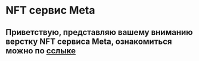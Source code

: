 # NFT сервис Meta
## Приветствую, представляю вашему вниманию верстку NFT сервиса Meta, ознакомиться можно по [сслыке](https://rshuva1ov.github.io/Meta-landing/)
